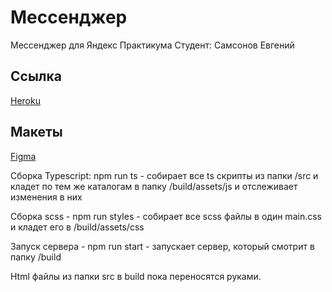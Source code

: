 # Мессенджер

Мессенджер для Яндекс Практикума
Студент: Самсонов Евгений

## Ссылка

[Heroku](https://jeysmsg.herokuapp.com/)

## Макеты

[Figma](https://www.figma.com/file/ZbIeHga0I7rLmGDlz3PdEy/Messenger-by-Jey?node-id=0%3A1&viewport=-111%2C353%2C0.09576388448476791)

Сборка Typescript: npm run ts - собирает все ts скрипты из папки /src и кладет по тем же каталогам в папку /build/assets/js и отслеживает изменения в них

Сборка scss - npm run styles - собирает все scss файлы в один main.css и кладет его в /build/assets/css

Запуск сервера - npm run start - запускает сервер, который смотрит в папку /build

Html файлы из папки src в build пока переносятся руками.
